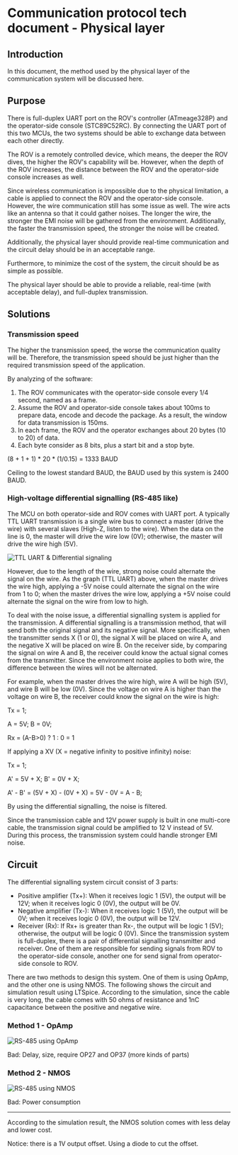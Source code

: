 # Communication protocol tech document - Physical layer

## Introduction
In this document, the method used by the physical layer of the communication system will be discussed here.


## Purpose

There is full-duplex UART port on the ROV's controller (ATmeage328P) and the operator-side console (STC89C52RC). By connecting the UART port of this two MCUs, the two systems should be able to exchange data between each other directly.

The ROV is a remotely controlled device, which means, the deeper the ROV dives, the higher the ROV's capability will be. However, when the depth of the ROV increases, the distance between the ROV and the operator-side console increases as well.

Since wireless communication is impossible due to the physical limitation, a cable is applied to connect the ROV and the operator-side console. However, the wire communication still has some issue as well. The wire acts like an antenna so that it could gather noises. The longer the wire, the stronger the EMI noise will be gathered from the environment. Additionally, the faster the transmission speed, the stronger the noise will be created.

Additionally, the physical layer should provide real-time communication and the circuit delay should be in an acceptable range.

Furthermore, to minimize the cost of the system, the circuit should be as simple as possible.

The physical layer should be able to provide a reliable, real-time (with acceptable delay), and full-duplex transmission.


## Solutions

### Transmission speed

The higher the transmission speed, the worse the communication quality will be. Therefore, the transmission speed should be just higher than the required transmission speed of the application.

By analyzing of the software:
1. The ROV communicates with the operator-side console every 1/4 second, named as a frame.
2. Assume the ROV and operator-side console takes about 100ms to prepare data, encode and decode the package. As a result, the window for data transmission is 150ms.
2. In each frame, the ROV and the operator exchanges about 20 bytes (10 to 20) of data.
3. Each byte consider as 8 bits, plus a start bit and a stop byte.

(8 + 1 + 1) * 20 * (1/0.15) = 1333 BAUD

Ceiling to the lowest standard BAUD, the BAUD used by this system is 2400 BAUD.


### High-voltage differential signalling (RS-485 like)

The MCU on both operator-side and ROV comes with UART port. A typically TTL UART transmission is a single wire bus to connect a master (drive the wire) with several slaves (High-Z, listen to the wire). When the data on the line is 0, the master will drive the wire low (0V); otherwise, the master will drive the wire high (5V).

![TTL UART & Differential signaling](https://raw.githubusercontent.com/captdam/DD-40/master/Communication/TTL%20UART%20vs%20RS-485.jpg "TTL UART & Differential signaling")

However, due to the length of the wire, strong noise could alternate the signal on the wire. As the graph (TTL UART) above, when the master drives the wire high, applying a -5V noise could alternate the signal on the wire from 1 to 0; when the master drives the wire low, applying a +5V noise could alternate the signal on the wire from low to high.

To deal with the noise issue, a differential signalling system is applied for the transmission. A differential signalling is a transmission method, that will send both the original signal and its negative signal. More specifically, when the transmitter sends X (1 or 0), the signal X will be placed on wire A, and the negative X will be placed on wire B. On the receiver side, by comparing the signal on wire A and B, the receiver could know the actual signal comes from the transmitter. Since the environment noise applies to both wire, the difference between the wires will not be alternated. 

For example, when the master drives the wire high, wire A will be high (5V), and wire B will be low (0V). Since the voltage on wire A is higher than the voltage on wire B, the receiver could know the signal on the wire is high:

Tx = 1;

A = 5V; B = 0V;

Rx = (A-B>0) ? 1 : 0 = 1

If applying a XV (X = negative infinity to positive infinity) noise:

Tx = 1;

A' = 5V + X; B' = 0V + X;

A' - B' = (5V + X) - (0V + X) = 5V - 0V = A - B;

By using the differential signalling, the noise is filtered.

Since the transmission cable and 12V power supply is built in one multi-core cable, the transmission signal could be amplified to 12 V instead of 5V. During this process, the transmission system could handle stronger EMI noise.


## Circuit

The differential signalling system circuit consist of 3 parts:
- Positive amplifier (Tx+): When it receives logic 1 (5V), the output will be 12V; when it receives logic 0 (0V), the output will be 0V.
- Negative amplifier (Tx-): When it receives logic 1 (5V), the output will be 0V; when it receives logic 0 (0V), the output will be 12V.
- Receiver (Rx): If Rx+ is greater than Rx-, the output will be logic 1 (5V); otherwise, the output will be logic 0 (0V).
Since the transmission system is full-duplex, there is a pair of differential signalling transmitter and receiver. One of them are responsible for sending signals from ROV to the operator-side console, another one for send signal from operator-side console to ROV.

There are two methods to design this system. One of them is using OpAmp, and the other one is using NMOS. The following shows the circuit and simulation result using LTSpice. According to the simulation, since the cable is very long, the cable comes with 50 ohms of resistance and 1nC capacitance between the positive and negative wire.

### Method 1 - OpAmp

![RS-485 using OpAmp](https://raw.githubusercontent.com/captdam/DD-40/master/Communication/RS-485%20like%20OpAmp.JPG "RS-485 using OpAmp")

Bad: Delay, size, require OP27 and OP37 (more kinds of parts)


### Method 2 - NMOS

![RS-485 using NMOS](https://raw.githubusercontent.com/captdam/DD-40/master/Communication/RS-485%20like%20NMOS.JPG "RS-485 using NMOS")

Bad: Power consumption

------

According to the simulation result, the NMOS solution comes with less delay and lower cost.

Notice: there is a 1V output offset. Using a diode to cut the offset.
